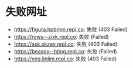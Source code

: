 # 失败网址
- https://figura.hpbmm.repl.co: 失败 (403
Failed)
- https://rows--zixk.repl.co: 失败 (Failed)
- https://ask.skzey.repl.co: 失败 (403
Failed)
- https://beaspy--hting.repl.co: 失败 (Failed)
- https://veg.linlim.repl.co: 失败 (403
Failed)
